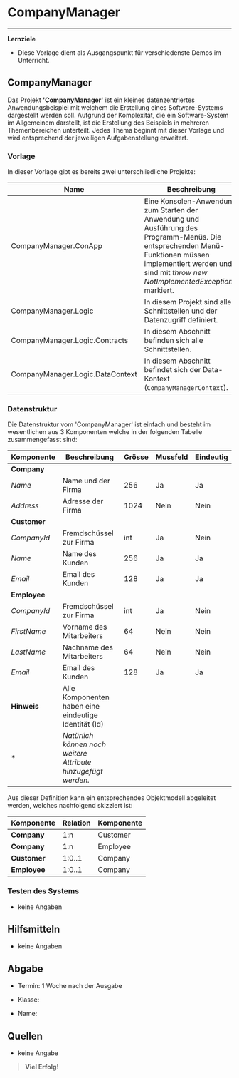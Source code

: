 # CompanyManager

------

**Lernziele**

- Diese Vorlage dient als Ausgangspunkt für verschiedenste Demos im Unterricht.

## CompanyManager

Das Projekt **'CompanyManager'** ist ein kleines datenzentriertes Anwendungsbeispiel mit welchem die Erstellung eines Software-Systems dargestellt werden soll. Aufgrund der Komplexität, die ein Software-System im Allgemeinem darstellt, ist die Erstellung des Beispiels in mehreren Themenbereichen unterteilt. Jedes Thema beginnt mit dieser Vorlage und wird entsprechend der jeweiligen Aufgabenstellung erweitert. 

### Vorlage

In dieser Vorlage gibt es bereits zwei unterschliedliche Projekte:

|Name|Beschreibung|
|---|---|
|CompanyManager.ConApp| Eine Konsolen-Anwendung zum Starten der Anwendung und Ausführung des Programm-Menüs. Die entsprechenden Menü-Funktionen müssen implementiert werden und sind mit *throw new NotImplementedException()* markiert. |
|CompanyManager.Logic| In diesem Projekt sind alle Schnittstellen und der Datenzugriff definiert. |
|CompanyManager.Logic.Contracts| In diesem Abschnitt befinden sich alle Schnittstellen. |
|CompanyManager.Logic.DataContext| In diesem Abschnitt befindet sich der Data-Kontext (`CompanyManagerContext`). |

### Datenstruktur

Die Datenstruktur vom 'CompanyManager' ist einfach und besteht im wesentlichen aus 3 Komponenten welche in der folgenden Tabelle zusammengefasst sind:

|Komponente|Beschreibung|Grösse|Mussfeld|Eindeutig|
|---|---|---|---|---|
|**Company**|||||
|*Name*|Name und der Firma|256|Ja|Ja|
|*Address*|Adresse der Firma|1024|Nein|Nein|
|**Customer**|||||
|*CompanyId*|Fremdschüssel zur Firma|int|Ja|Nein|
|*Name*|Name des Kunden|256|Ja|Ja|
|*Email*|Email des Kunden|128|Ja|Ja|
|**Employee**|||||
|*CompanyId*|Fremdschüssel zur Firma|int|Ja|Nein|
|*FirstName*|Vorname des Mitarbeiters|64|Nein|Nein|
|*LastName*|Nachname des Mitarbeiters|64|Nein|Nein|
|*Email*|Email des Kunden|128|Ja|Ja|
|**Hinweis**|Alle Komponenten haben eine eindeutige Identität (Id)||||
|*|*Natürlich können noch weitere Attribute hinzugefügt werden.*||||

Aus dieser Definition kann ein entsprechendes Objektmodell abgeleitet werden, welches nachfolgend skizziert ist:

| Komponente        | Relation | Komponente |
| ----------------- | -------- | ---------- |
| **Company**       | 1:n      | Customer   |
| **Company**       | 1:n      | Employee   |
| **Customer**      | 1:0..1   | Company    |
| **Employee**      | 1:0..1   | Company    |

### Testen des Systems

- keine Angaben

## Hilfsmitteln

- keine Angaben

## Abgabe

- Termin: 1 Woche nach der Ausgabe

- Klasse:

- Name:

## Quellen

- keine Angabe

> **Viel Erfolg!**
